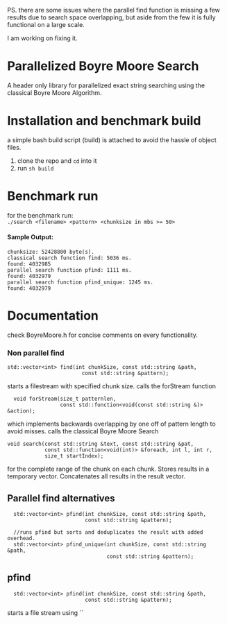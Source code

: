 PS. there are some issues where the parallel find function is missing a few results due to search space overlapping, but aside from the few it is fully functional on a large scale.

I am working on fixing it.

# Parallelized Boyre Moore Search
A header only library for parallelized exact string searching using the classical Boyre Moore Algorithm.


# Installation and benchmark build
a simple bash build script (build) is attached to avoid the hassle of object files. 

1. clone the repo and `cd` into it
2. run `sh build`

# Benchmark run 
for the benchmark run: <br>
`./search <filename> <pattern> <chunksize in mbs >= 50>`

#### Sample Output:

```
chunksize: 52428800 byte(s).
classical search function find: 5036 ms.
found: 4032985
parallel search function pfind: 1111 ms.
found: 4032979
parallel search function pfind_unique: 1245 ms.
found: 4032979
```

# Documentation 
check BoyreMoore.h for concise comments  on every functionality.

### Non parallel find
```
std::vector<int> find(int chunkSize, const std::string &path,
                        const std::string &pattern);
```    
starts a filestream with specified chunk size. 
calls the forStream function 
```
  void forStream(size_t patternlen,
                 const std::function<void(const std::string &)> &action);

```
which implements backwards overlapping by one off of pattern length to avoid misses. calls the classical Boyre Moore Search 
```  
void search(const std::string &text, const std::string &pat,
            const std::function<void(int)> &foreach, int l, int r,
            size_t startIndex);
```
for the complete range of the chunk on each chunk. Stores results in a temporary vector.  Concatenates all results in the result vector.

## Parallel find alternatives
```
  std::vector<int> pfind(int chunkSize, const std::string &path,
                         const std::string &pattern);

  //runs pfind but sorts and deduplicates the result with added overhead.
  std::vector<int> pfind_unique(int chunkSize, const std::string &path,
                                const std::string &pattern);

```

## pfind
```
  std::vector<int> pfind(int chunkSize, const std::string &path,
                         const std::string &pattern);
```
starts a file stream using ``



